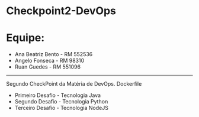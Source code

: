# Checkpoint2-DevOps
# Equipe:
- Ana Beatriz Bento - RM 552536
- Angelo Fonseca - RM 98310
- Ruan Guedes - RM 551096
---
Segundo CheckPoint da Matéria de DevOps.
Dockerfile
- Primeiro Desafio - Tecnologia Java
- Segundo Desafio - Tecnologia Python
- Terceiro Desafio - Tecnologia NodeJS
